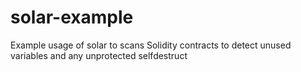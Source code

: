 # solar-example

Example usage of solar to  scans Solidity contracts to detect unused variables and  any unprotected selfdestruct 
